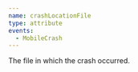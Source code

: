 ```yaml
---
name: crashLocationFile
type: attribute
events:
  - MobileCrash
---
```


The file in which the crash occurred.